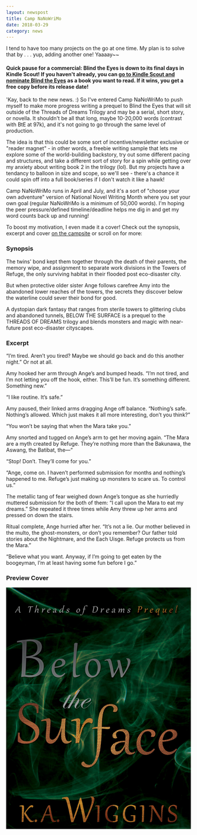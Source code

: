 ```yaml
---
layout: newspost
title: Camp NaNoWriMo
date: 2018-03-29
category: news
---
```


I tend to have too many projects on the go at one time. My plan is to solve that by . . . yup, adding another one! Yaaaay~~

#### Quick pause for a commercial: Blind the Eyes is down to its final days in Kindle Scout! If you haven't already, you can [go to Kindle Scout and nominate Blind the Eyes](https://goo.gl/xGWXpz) as a book you want to read. If it wins, you get a free copy before its release date!

'Kay, back to the new news. :) So I've entered Camp NaNoWriMo to push myself to make more progress writing a prequel to Blind the Eyes that will sit outside of the Threads of Dreams Trilogy and may be a serial, short story, or novella. It shouldn't be all that long, maybe 10-20,000 words (contrast with BtE at 97k), and it's not going to go through the same level of production.

The idea is that this could be some sort of incentive/newsletter exclusive or "reader magnet" - in other words, a freebie writing sample that lets me explore some of the world-building backstory, try out some different pacing and structures, and take a different sort of story for a spin while getting over my anxiety about writing book 2 in the trilogy (lol). But my projects have a tendancy to balloon in size and scope, so we'll see - there's a chance it could spin off into a full book/series if I don't watch it like a hawk!

Camp NaNoWriMo runs in April and July, and it's a sort of "choose your own adventure" version of National Novel Writing Month where you set your own goal (regular NaNoWriMo is a minimum of 50,000 words). I'm hoping the peer pressure/defined timeline/deadline helps me dig in and get my word counts back up and running!

To boost my motivation, I even made it a cover! Check out the synopsis, excerpt and cover [on the campsite](https://campnanowrimo.org/campers/kawiggins/projects/below-the-surface-380586) or scroll on for more:

### Synopsis

The twins' bond kept them together through the death of their parents, the memory wipe, and assignment to separate work divisions in the Towers of Refuge, the only surviving habitat in their flooded post eco-disaster city. 

But when protective older sister Ange follows carefree Amy into the abandoned lower reaches of the towers, the secrets they discover below the waterline could sever their bond for good.

A dystopian dark fantasy that ranges from sterile towers to glittering clubs and abandoned tunnels, BELOW THE SURFACE is a prequel to the THREADS OF DREAMS trilogy and blends monsters and magic with near-future post eco-disaster cityscapes.

### Excerpt

“I’m tired. Aren’t you tired? Maybe we should go back and do this another night.” Or not at all.

Amy hooked her arm through Ange’s and bumped heads. “I’m not tired, and I’m not letting you off the hook, either. This’ll be fun. It’s something different. Something new.”

“I like routine. It’s safe.”

Amy paused, their linked arms dragging Ange off balance. “Nothing’s safe. Nothing’s allowed. Which just makes it all more interesting, don’t you think?”

“You won’t be saying that when the Mara take you.”

Amy snorted and tugged on Ange’s arm to get her moving again. “The Mara are a myth created by Refuge. They’re nothing more than the Bakunawa, the Aswang, the Batibat, the—“

“Stop! Don’t. They’ll come for you.”

“Ange, come on. I haven’t performed submission for months and nothing’s happened to me. Refuge’s just making up monsters to scare us. To control us.”

The metallic tang of fear weighed down Ange’s tongue as she hurriedly muttered submission for the both of them: “I call upon the Mara to eat my dreams.” She repeated it three times while Amy threw up her arms and pressed on down the stairs. 

Ritual complete, Ange hurried after her. “It’s not a lie. Our mother believed in the multo, the ghost-monsters, or don’t you remember? Our father told stories about the Nightmare, and the Each Uisge. Refuge protects us from the Mara.”

“Believe what you want. Anyway, if I’m going to get eaten by the boogeyman, I’m at least having some fun before I go.”

### Preview Cover

![BELOW THE SURFACE preview cover, prequel novella to the THREADS OF DREAMS trilogy](/BtS_ToD0.1.jpg)
